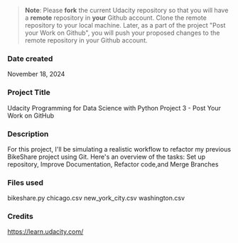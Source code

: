 >**Note**: Please **fork** the current Udacity repository so that you will have a **remote** repository in **your** Github account. Clone the remote repository to your local machine. Later, as a part of the project "Post your Work on Github", you will push your proposed changes to the remote repository in your Github account.

### Date created
November 18, 2024

### Project Title
Udacity Programming for Data Science with Python Project 3 - Post Your Work on GitHub
### Description
For this project, I'll  be simulating a realistic workflow to refactor my previous BikeShare project using Git. Here's an overview of the tasks: Set up repository, Improve Documentation, Refactor code,and Merge Branches

### Files used
bikeshare.py
chicago.csv
new_york_city.csv
washington.csv

### Credits
https://learn.udacity.com/

